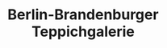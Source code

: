 ---
title: "Berlin-Brandenburger Teppichgalerie"
url: /potsdam/berlin-brandenburger-teppichgalerie/
shop: Teppiche
---